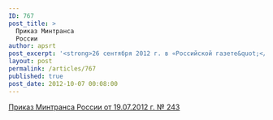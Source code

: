 ```yaml
---
ID: 767
post_title: >
  Приказ Минтранса
  России
author: apsrt
post_excerpt: '<strong>26 сентября 2012 г. в «Российской газете&quot;</strong> (№ 5894) опубликован приказ Минтранса России  от 19.07.2012 г.  № 243 «Об утверждении Порядка формирования и ведения автоматизированных централизованных баз персональных данных о пассажирах, а также предоставления содержащихся в них данных», подготовленный во исполнение статьи 11 Федерального закона «О транспортной безопасности&quot;'
layout: post
permalink: /articles/767
published: true
post_date: 2012-10-07 00:08:00
---
```

[<span style="text-decoration:underline;">Приказ Минтранса России от 19.07.2012 г. № 243 </span>][1]

 [1]: http://www.apsrt.ru/docs/u25.doc